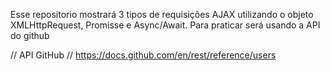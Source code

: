Esse repositorio mostrará 3 tipos de requisições AJAX utilizando o objeto XMLHttpRequest, Promisse e Async/Await.
Para praticar será usando a API do github

// API GitHub //
https://docs.github.com/en/rest/reference/users